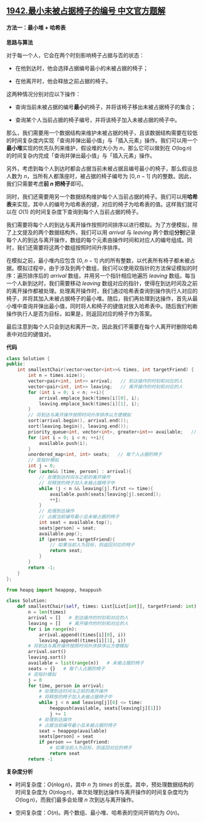 ## [1942.最小未被占据椅子的编号 中文官方题解](https://leetcode.cn/problems/the-number-of-the-smallest-unoccupied-chair/solutions/100000/zui-xiao-wei-bei-zhan-ju-yi-zi-de-bian-h-kz2d)
#### 方法一：最小堆 + 哈希表

**思路与算法**

对于每一个人，它会在两个时刻影响椅子占据与否的状态：

- 在他到达时，他会选择占据编号最小的未被占据的椅子；

- 在他离开时，他会释放之前占据的椅子。

这两种情况分别对应以下操作：

- 查询当前未被占据的编号**最小**的椅子，并将该椅子移出未被占据椅子的集合；

- 查询某个人当前占据的椅子编号，并将该椅子加入未被占据的椅子中。

那么，我们需要用一个数据结构来维护未被占据的椅子，且该数据结构需要在较低的时间复杂度内实现「查询并弹出最小值」与「插入元素」操作。我们可以用一个**最小堆**实现的优先队列来维护，假设堆的大小为 $n$，那么它可以做到在 $O(\log n)$ 的时间复杂内完成「查询并弹出最小值」与「插入元素」操作。

另外，考虑到每个人到达时都会占据当前未被占据且编号最小的椅子，那么假设总人数为 $n$，当所有人都落座时，被占据的椅子编号为 $[0, n - 1]$ 内的整数。因此，我们只需要考虑**前 $n$ 把椅子**即可。

同时，我们还需要用另一个数据结构维护每个人当前占据的椅子。我们可以用**哈希表**来实现，其中人的编号为哈希表的键，对应的椅子为哈希表的值。这样我们就可以在 $O(1)$ 的时间复杂度下查询到每个人当前占据的椅子。

我们需要将每个人的到达与离开操作按照时间排序以进行模拟。为了方便模拟，除了上文提及的两个数据结构外，我们可以用 $\textit{arrival}$ 与 $\textit{leaving}$ 两个数组**分别**记录每个人的到达与离开操作，数组的每个元素由操作时间和对应人的编号组成。同时，我们还需要将这两个数组按照时间升序排序。

在模拟之前，最小堆内应包含 $[0, n - 1]$ 内的所有整数，以代表所有椅子都未被占据。模拟过程中，由于涉及到两个数组，我们可以使用双指针的方法保证模拟的时序：遍历排序后的 $\textit{arrival}$ 数组，并用另一个指针相应地遍历 $\textit{leaving}$ 数组。每当一个人新到达时，我们需要移动 $\textit{leaving}$ 数组对应的指针，使得在到达时间及之前的离开操作都被处理。处理离开操作时，我们通过哈希表查询到操作执行人对应的椅子，并将其加入未被占据椅子的最小堆。随后，我们再处理到达操作，首先从最小堆中查询并弹出最小值，同时将人和椅子的键值对放入哈希表中。随后我们判断操作执行人是否为目标，如果是，则返回对应的椅子作为答案。

最后注意到每个人只会到达和离开一次，因此我们不需要在每个人离开时删除哈希表中对应的键值对。

**代码**

```C++ [sol1-C++]
class Solution {
public:
    int smallestChair(vector<vector<int>>& times, int targetFriend) {
        int n = times.size();
        vector<pair<int, int>> arrival;   // 到达操作的时刻和对应的人
        vector<pair<int, int>> leaving;   // 离开操作的时刻和对应的人
        for (int i = 0; i < n; ++i){
            arrival.emplace_back(times[i][0], i);
            leaving.emplace_back(times[i][1], i);
        }
        // 将到达与离开操作按照时间升序排序以方便模拟
        sort(arrival.begin(), arrival.end());
        sort(leaving.begin(), leaving.end());
        priority_queue<int, vector<int>, greater<int>> available;   // 未被占据的椅子
        for (int i = 0; i < n; ++i){
            available.push(i);
        }
        unordered_map<int, int> seats;   // 每个人占据的椅子
        // 双指针模拟
        int j = 0;
        for (auto&& [time, person] : arrival){
            // 处理到达时间与之前的离开操作
            // 将释放的椅子加入未被占据椅子中
            while (j < n && leaving[j].first <= time){
                available.push(seats[leaving[j].second]);
                ++j;
            }
            // 处理到达操作
            // 占据当前编号最小且未被占据的椅子
            int seat = available.top();
            seats[person] = seat;
            available.pop();
            if (person == targetFriend){
                // 如果当前人为目标，则返回对应的椅子
                return seat;
            }
        }
        return -1;
    }
};
```

```Python [sol1-Python3]
from heapq import heappop, heappush

class Solution:
    def smallestChair(self, times: List[List[int]], targetFriend: int) -> int:
        n = len(times)
        arrival = []   # 到达操作的时刻和对应的人
        leaving = []   # 离开操作的时刻和对应的人
        for i in range(n):
            arrival.append((times[i][0], i))
            leaving.append((times[i][1], i))
        # 将到达与离开操作按照时间升序排序以方便模拟
        arrival.sort()
        leaving.sort()
        available = list(range(n))   # 未被占据的椅子
        seats = {}   # 每个人占据的椅子
        # 双指针模拟
        j = 0
        for time, person in arrival:
            # 处理到达时间与之前的离开操作
            # 将释放的椅子加入未被占据椅子中
            while j < n and leaving[j][0] <= time:
                heappush(available, seats[leaving[j][1]])
                j += 1
            # 处理到达操作
            # 占据当前编号最小且未被占据的椅子
            seat = heappop(available)
            seats[person] = seat
            if person == targetFriend:
                # 如果当前人为目标，则返回对应的椅子
                return seat
        return -1
```

**复杂度分析**

- 时间复杂度：$O(n\log n)$，其中 $n$ 为 $\textit{times}$ 的长度。其中，预处理数据结构的时间复杂度为 $O(n\log n)$，单次处理到达操作与离开操作的时间复杂度均为 $O(\log n)$，而我们最多会处理 $n$ 次到达与离开操作。

- 空间复杂度：$O(n)$。两个数组、最小堆、哈希表的空间开销均为 $O(n)$。